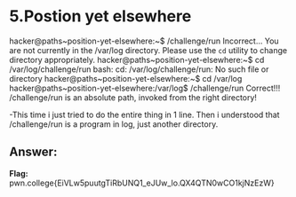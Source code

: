 # 5.Postion yet elsewhere

hacker@paths~position-yet-elsewhere:~$ /challenge/run
Incorrect...
You are not currently in the /var/log directory.
Please use the `cd` utility to change directory appropriately.
hacker@paths~position-yet-elsewhere:~$ cd /var/log/challenge/run
bash: cd: /var/log/challenge/run: No such file or directory
hacker@paths~position-yet-elsewhere:~$ cd /var/log
hacker@paths~position-yet-elsewhere:/var/log$ /challenge/run
Correct!!!
/challenge/run is an absolute path, invoked from the right directory!

-This time i just tried to do the entire thing in 1 line. Then i understood that /challenge/run is a program in log, just another directory.

 ## Answer:
**Flag:** pwn.college{EiVLw5puutgTiRbUNQ1_eJUw_lo.QX4QTN0wCO1kjNzEzW}
